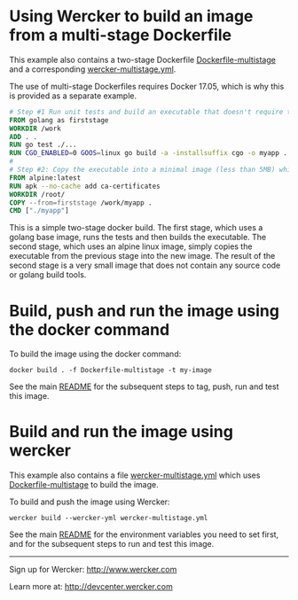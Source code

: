 # Using Wercker to build an image from a multi-stage Dockerfile

This example also contains a two-stage Dockerfile [Dockerfile-multistage](Dockerfile-multistage) and a corresponding [wercker-multistage.yml](wercker-multistage.yml).

The use of multi-stage Dockerfiles requires Docker 17.05, which is why this is provided as a separate example.

``` Dockerfile
# Step #1 Run unit tests and build an executable that doesn't require the go librraies
FROM golang as firststage
WORKDIR /work
ADD . .
RUN go test ./...
RUN CGO_ENABLED=0 GOOS=linux go build -a -installsuffix cgo -o myapp .
#
# Step #2: Copy the executable into a minimal image (less than 5MB) which doesn't contain the build tools and artifacts
FROM alpine:latest  
RUN apk --no-cache add ca-certificates
WORKDIR /root/
COPY --from=firststage /work/myapp .
CMD ["./myapp"]  
```
This is a simple two-stage docker build. The first stage, which uses a golang base image, runs the tests and then builds the executable.
The second stage, which uses an alpine linux image, simply copies the executable from the previous stage into the new image.
The result of the second stage is a very small image that does not contain any source code or golang build tools.

# Build, push and run the image using the docker command 

To build the image using the docker command:
```
docker build . -f Dockerfile-multistage -t my-image  
``` 
See the main [README](README.md) for the subsequent steps to tag, push, run and test this image.

# Build and run the image using wercker 

This example also contains a file [wercker-multistage.yml](wercker-multistage.yml) which uses [Dockerfile-multistage](Dockerfile-multistage) to build the image. 

To build and push the image using Wercker:
```
wercker build --wercker-yml wercker-multistage.yml
```
See the main [README](README.md) for the environment variables you need to set first, and for the subsequent steps to run and test this image.

---
Sign up for Wercker: http://www.wercker.com

Learn more at: http://devcenter.wercker.com
